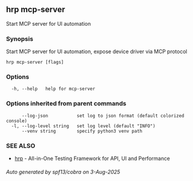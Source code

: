 ## hrp mcp-server

Start MCP server for UI automation

### Synopsis

Start MCP server for UI automation, expose device driver via MCP protocol

```
hrp mcp-server [flags]
```

### Options

```
  -h, --help   help for mcp-server
```

### Options inherited from parent commands

```
      --log-json           set log to json format (default colorized console)
  -l, --log-level string   set log level (default "INFO")
      --venv string        specify python3 venv path
```

### SEE ALSO

* [hrp](hrp.md)	 - All-in-One Testing Framework for API, UI and Performance

###### Auto generated by spf13/cobra on 3-Aug-2025
